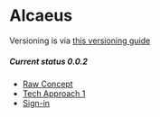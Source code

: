 # Alcaeus

Versioning is via [this versioning guide](./.ajournal/versioning%20guide.md)

##### Current status 0.0.2
- [Raw Concept](./doc/design/concept.md)
- [Tech Approach 1](./doc/design/tech%20approach.md)
- [Sign-in](./.ajournal/Sign%20In)
